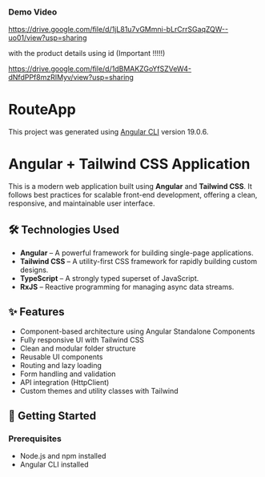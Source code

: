 ### Demo Video

https://drive.google.com/file/d/1jL81u7vGMmni-bLrCrrSGaqZQW--uo01/view?usp=sharing

with the product details using id (Important !!!!!)

https://drive.google.com/file/d/1dBMAKZGoYfSZVeW4-dNfdPPf8mzRIMyv/view?usp=sharing

# RouteApp

This project was generated using [Angular CLI](https://github.com/angular/angular-cli) version 19.0.6.

# Angular + Tailwind CSS Application

This is a modern web application built using **Angular** and **Tailwind CSS**. It follows best practices for scalable front-end development, offering a clean, responsive, and maintainable user interface.

## 🛠️ Technologies Used

- **Angular** – A powerful framework for building single-page applications.
- **Tailwind CSS** – A utility-first CSS framework for rapidly building custom designs.
- **TypeScript** – A strongly typed superset of JavaScript.
- **RxJS** – Reactive programming for managing async data streams.

## ✨ Features

- Component-based architecture using Angular Standalone Components
- Fully responsive UI with Tailwind CSS
- Clean and modular folder structure
- Reusable UI components
- Routing and lazy loading
- Form handling and validation
- API integration (HttpClient)
- Custom themes and utility classes with Tailwind

## 🚀 Getting Started

### Prerequisites

- Node.js and npm installed
- Angular CLI installed


